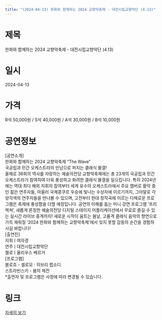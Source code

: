 ```yaml
---
title: "(2024-04-13) 한화와 함께하는 2024 교향악축제 - 대전시립교향악단 (4.13)"
---
```


# 제목
한화와 함께하는 2024 교향악축제 - 대전시립교향악단 (4.13)

# 일시
2024-04-13

# 가격
R석 50,000원 / S석 40,000원 / A석 30,000원 / B석 10,000원

# 공연정보
[공연소개]  
한화와 함께하는 2024 교향악축제 “The Wave”  
국공립과 민간 오케스트라의 만남으로 퍼지는 클래식 물결!  
올해로 36회의 역사를 자랑하는 예술의전당 교향악축제에는 총 23개의 국공립과 민간 오케스트라가 참여하여 더욱 풍성하고 화려한 클래식 물결을 일으킵니다. 특히 2024년에는 역대 최다 해외 지휘자 참여부터 세계 유수의 오케스트라에서 주요 멤버로 활약 중인 젊은 연주자들, 아울러 국제콩쿠르 우승에 빛나는 수상자에 이르기까지, 그야말로 각양각색의 연주자들을 만나볼 수 있으며, 고전부터 현대 창작곡에 이르는 다채로운 프로그램은 축제에 풍성함을 더할 예정입니다. 공연의 이해를 돕는 미니 강연 프로그램 ‘프리렉쳐’, 새롭게 론칭한 예술의전당 디지털 스테이지 어플리케이션에서 무료로 즐길 수 있는 실시간 라이브 중계까지! 새로운 시작이 움트는 봄날, 고품격 클래식 음악의 향연으로 가득 채워질 ‘2024 한화와 함께하는 교향악축제’에서 잊지 못할 감동의 순간을 경험하시길 바랍니다!  
[출연진]  
지휘ㅣ여자경  
연주ㅣ대전시립교향악단  
첼로ㅣ율리우스 베르거  
[프로그램]  
블로흐 - 셀로모 : 히브리 랩소디  
스트라빈스키 - 봄의 제전  
*출연자 및 프로그램은 사정에 따라 변경될 수 있습니다.

# 링크
[자세히 보기](https://www.sac.or.kr/site/main/show/show_view?SN=60232, "https://www.sac.or.kr/site/main/show/show_view?SN=60232")
